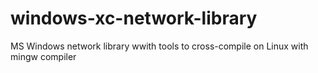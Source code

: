 # windows-xc-network-library
MS Windows network library wwith tools to cross-compile on Linux with mingw compiler
